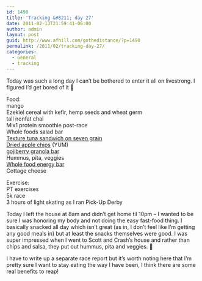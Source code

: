```yaml
---
id: 1490
title: 'Tracking &#8211; day 27'
date: 2011-02-13T21:59:41-06:00
author: admin
layout: post
guid: http://www.afhill.com/gothedistance/?p=1490
permalink: /2011/02/tracking-day-27/
categories:
  - General
  - tracking
---
```

Today was such a long day I can&#8217;t be bothered to enter it all on livestrong. I figured I&#8217;d get bored of it 🙂

Food:  
mango  
Ezekiel cereal with kefir, hemp seeds and wheat germ  
tall nonfat chai  
Mix1 protein smoothie post-race  
Whole foods salad bar  
[Texture tuna sandwich on seven grain](http://parsleyandbailey.com/sandwichmenu.html)  
[Dried apple chips](http://www.barefruitsnacks.com/granny-smith-apple.html) (YUM)  
[gojiberry granola bar](http://www.twomomsintheraw.com/product_details.php?Prod_ID=2)  
Hummus, pita, veggies  
[Whole food energy bar](http://myvega.com/products/whole-food-energy-bar/features-benefits)  
Cottage cheese

Exercise:  
PT exercises  
5k race  
3 hours of light skating as I ran Pick-Up Derby

Today I left the house at 8am and didn&#8217;t get home til 10pm &#8211; I wanted to be sure I was honoring my body and not doing the easy fast-food thing. I basically snacked all day which isn&#8217;t great (as in, I don&#8217;t feel like I&#8217;m getting any good meals in) but at least the snacks themselves were good. I was super impressed when I went to Scott and Crash&#8217;s house and rather than chips and salsa, they put out hummus, pita and veggies. 🙂

I have to write up a separate race report but it&#8217;s worth noting here that I&#8217;m pretty sure I want to stay eating the way I have been, I think there are some real benefits to reap!